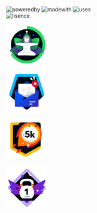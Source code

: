 ⠀⠀⠀⠀<p>
      ![poweredby](https://forthebadge.com/images/badges/powered-by-coffee.svg)
      ![madewith](https://forthebadge.com/images/badges/made-with-javascript.svg)
      ![uses](https://forthebadge.com/images/badges/uses-badges.svg)    	
      ![lisence](https://forthebadge.com/images/badges/cc-0.svg)    	
     </p>
     <p>
      ![](badges/profile-badge.png)
     </p>
     <p>
      ![](badges/mail-badge.png)
     </p>
     <p>
      ![](badges/boost-badge.png)
     </p>
     <p>
      ![](badges/achieve-badge.png)
     </p>
